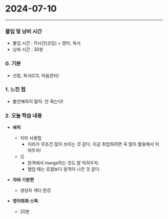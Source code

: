 # 2024-07-10

---

### 몰입 및 낭비 시간
- 몰입 시간 : 11시간(코딩) + 영어, 독서
- 낭비 시간 : 30분

### 0. 기본
- 선잠, 독서(CS, 마음관리)

### 1. 느낀 점
- 불안해하지 말자. 안 죽는다!

### 2. 오늘 학습 내용

- **싸피**
  - 지라 사용법
    - 지라가 무조건 많이 쓰이는 것 같다. 지금 취업하려면 꼭 많이 활용해서 익혀두자!
  - 깃
    - 원격에서 merge하는 것도 잘 익혀두자.
    - 협업 때는 로컬보다 원격이 나은 것 같다.  


- **자바 기본편**
  - 생성자 섹터 완강

- **영어회화 스픽**
  - 20분




  

